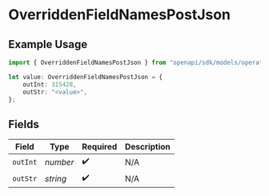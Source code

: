 # OverriddenFieldNamesPostJson

## Example Usage

```typescript
import { OverriddenFieldNamesPostJson } from "openapi/sdk/models/operations";

let value: OverriddenFieldNamesPostJson = {
    outInt: 315428,
    outStr: "<value>",
};
```

## Fields

| Field              | Type               | Required           | Description        |
| ------------------ | ------------------ | ------------------ | ------------------ |
| `outInt`           | *number*           | :heavy_check_mark: | N/A                |
| `outStr`           | *string*           | :heavy_check_mark: | N/A                |
